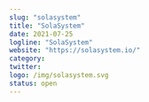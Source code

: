 ```yaml
---
slug: "solasystem"
title: "SolaSystem"
date: 2021-07-25
logline: "SolaSystem"
website: "https://solasystem.io/"
category: 
twitter: 
logo: /img/solasystem.svg
status: open
---
```


